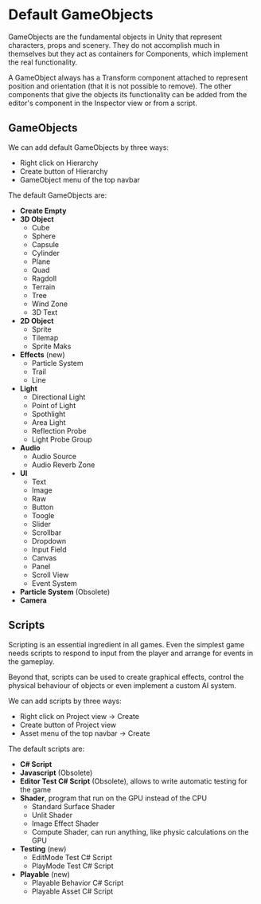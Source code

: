 # Default GameObjects

GameObjects are the fundamental objects in Unity that represent characters, props and scenery. They do not accomplish much in themselves but they act as containers for Components, which implement the real functionality.

A GameObject always has a Transform component attached to represent position and orientation (that it is not possible to remove). The other components that give the objects its functionality can be added from the editor's component in the Inspector view or from a script.

## GameObjects

We can add default GameObjects by three ways:

* Right click on Hierarchy
* Create button of Hierarchy
* GameObject menu of the top navbar

The default GameObjects are:

* **Create Empty**
* **3D Object**
    * Cube
    * Sphere
    * Capsule
    * Cylinder
    * Plane
    * Quad
    * Ragdoll
    * Terrain
    * Tree
    * Wind Zone
    * 3D Text
* **2D Object**
    * Sprite
    * Tilemap
    * Sprite Maks
* **Effects** (new)
    * Particle System
    * Trail
    * Line
* **Light**
    * Directional Light
    * Point of Light
    * Spothlight
    * Area Light
    * Reflection Probe
    * Light Probe Group
* **Audio**
    * Audio Source
    * Audio Reverb Zone
* **UI**
    * Text
    * Image
    * Raw
    * Button
    * Toogle
    * Slider
    * Scrollbar
    * Dropdown
    * Input Field
    * Canvas
    * Panel
    * Scroll View
    * Event System
* **Particle System** (Obsolete)
* **Camera**

## Scripts

Scripting is an essential ingredient in all games. Even the simplest game needs scripts to respond to input from the player and arrange for events in the gameplay.

Beyond that, scripts can be used to create graphical effects, control the physical behaviour of objects or even implement a custom AI system.

We can add scripts by three ways:

* Right click on Project view → Create
* Create button of Project view
* Asset menu of the top navbar → Create

The default scripts are:

* **C# Script**
* **Javascript** (Obsolete)
* **Editor Test C# Script** (Obsolete), allows to write automatic testing for the game
* **Shader**, program that run on the GPU instead of the CPU
    * Standard Surface Shader
    * Unlit Shader
    * Image Effect Shader
    * Compute Shader, can run anything, like physic calculations on the GPU
* **Testing** (new)
    * EditMode Test C# Script
    * PlayMode Test C# Script
* **Playable** (new)
    * Playable Behavior C# Script
    * Playable Asset C# Script